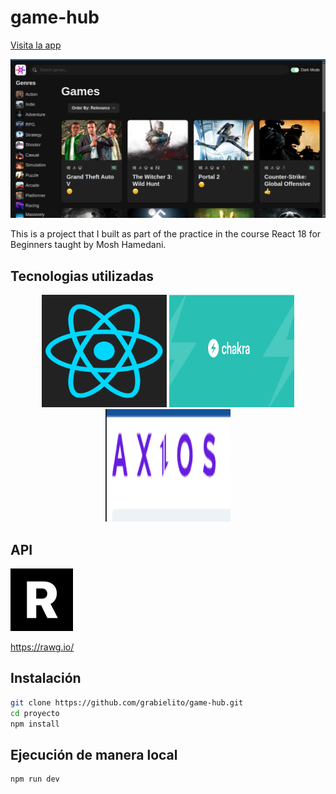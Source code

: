 # game-hub

[Visita la app](https://game-hub-green-iota.vercel.app/)

![Preview main screen](game_hub_main_screen.png)

This is a project that I built as part of the practice in the course React 18 for Beginners taught by Mosh Hamedani.

## Tecnologias utilizadas

<p align="center">
  <img src="mdResources/free-react-1-282599.webp" alt="Imagen 1" width="200" height="180"/>
  <img src="mdResources/images.png" alt="Imagen 2" width="200" height="180"/>
  <img src="mdResources/Axios_SS.png" alt="Imagen 3" width="200" height="180"/>
</p>

## API

<img src="mdResources/-JTt60iX_400x400.jpg" alt="Rawg.io" width="100" height="100"/>

https://rawg.io/

## Instalación

```bash
git clone https://github.com/grabielito/game-hub.git
cd proyecto
npm install
```

## Ejecución de manera local

```
npm run dev
```
